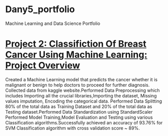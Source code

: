 # Dany5_portfolio
Machine Learning and Data Science Portfolio

# [Project 2: Classifiction Of Breast Cancer Using Machine Learning: Project Overview](https://github.com/Dany511/machinelearning_projects)
  Created a Machine Learning model that predicts the cancer whether it is malignant or benign to help doctors to proceed for further diagnosis.
  Collected data from kaggle website.Performed Data Preprocessing which includes Importing all the crucial libraries,Importing the dataset, Missing values imputation, Encoding the   categorical data.
  Performed Data Splitting 80% of the total data as Training Dataset and 20% of the total data as Testing dataset.Performed Data Standardization using StandardScaler
  Performed Model Training,Model Evaluation and Testing using various Classification algorithms.Successfully achieved an accuracy of 93.76% for SVM Classification algorithm with     cross validation score ~ 89%. 

